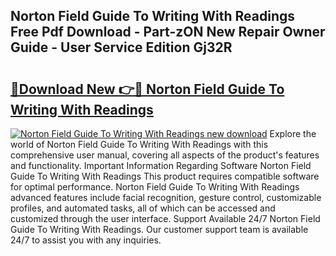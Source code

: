 ## Norton Field Guide To Writing With Readings Free Pdf Download - Part-zON New Repair Owner Guide - User Service Edition Gj32R

# <h2><a href="http://bc64575.oget.top/?id=Norton+Field+Guide+To+Writing+With+Readings">🔗Download New 👉🔴 Norton Field Guide To Writing With Readings</a></h2>

[![Norton Field Guide To Writing With Readings new download](https://i.imgur.com/5g1atiW.png)](http://bc64575.oget.top/?id=Norton+Field+Guide+To+Writing+With+Readings)
Explore the world of Norton Field Guide To Writing With Readings with this comprehensive user manual, covering all aspects of the product's features and functionality. Important Information Regarding Software Norton Field Guide To Writing With Readings This product requires compatible software for optimal performance. Norton Field Guide To Writing With Readings advanced features include facial recognition, gesture control, customizable profiles, and automated tasks, all of which can be accessed and customized through the user interface. Support Available 24/7 Norton Field Guide To Writing With Readings. Our customer support team is available 24/7 to assist you with any inquiries.
